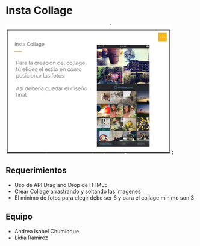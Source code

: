 # Insta Collage

![imagen](assets/images/imgdnd.PNG);

## Requerimientos
- Uso de API Drag and Drop de HTML5
- Crear Collage arrastrando y soltando las imagenes
- El minimo de fotos para elegir debe ser 6 y para el collage minimo son 3


## Equipo
- Andrea Isabel Chumioque
- Lidia Ramirez